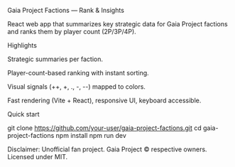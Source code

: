 Gaia Project Factions — Rank & Insights

React web app that summarizes key strategic data for Gaia Project factions and ranks them by player count (2P/3P/4P).

Highlights

Strategic summaries per faction.

Player-count-based ranking with instant sorting.

Visual signals (++, +, ., -, --) mapped to colors.

Fast rendering (Vite + React), responsive UI, keyboard accessible.

Quick start

git clone https://github.com/your-user/gaia-project-factions.git
cd gaia-project-factions
npm install
npm run dev

Disclaimer: Unofficial fan project. Gaia Project © respective owners. Licensed under MIT.